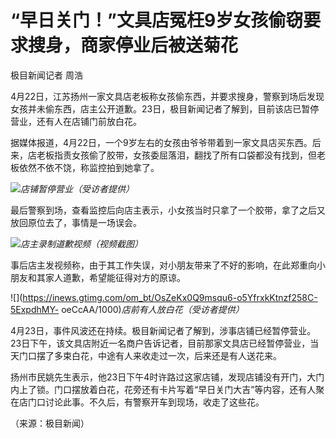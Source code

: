 # “早日关门！”文具店冤枉9岁女孩偷窃要求搜身，商家停业后被送菊花

极目新闻记者 周浩

4月22日，江苏扬州一家文具店老板称女孩偷东西，并要求搜身，警察到场后发现女孩并未偷东西，店主公开道歉。23日，极目新闻记者了解到，目前该店已暂停营业，还有人在店铺门前放白花。

据媒体报道，4月22日，一个9岁左右的女孩由爷爷带着到一家文具店买东西。后来，店老板指责女孩偷了胶带，女孩委屈落泪，翻找了所有口袋都没有找到，但老板依然不依不饶，称监控拍到她拿了。

![](https://inews.gtimg.com/om_bt/OUAwhNssTSwP6lCMvYjk0BqpC0hL0iT0tHIkhSgsCGvVYAA/1000)_店铺暂停营业（受访者提供）_

最后警察到场，查看监控后向店主表示，小女孩当时只拿了一个胶带，拿了之后又放回原位去了，事情是一场误会。

![](https://inews.gtimg.com/om_bt/O9i-lAXQzNwstMy9Kqo9HeAuhPD2TaLRCBw3qxpyBqm3kAA/1000)_店主录制道歉视频（视频截图）_

事后店主发视频称，由于其工作失误，对小朋友带来了不好的影响，在此郑重向小朋友和其家人道歉，希望能征得对方的原谅。

![](https://inews.gtimg.com/om_bt/OsZeKx0Q9msqu6-o5YfrxkKtnzf258C-5ExpdhMY-
oeCcAA/1000)_店前有人放白花（受访者提供）_

4月23日，事件风波还在持续。极目新闻记者了解到，涉事店铺已经暂停营业。23日下午，该文具店附近一名商户告诉记者，目前那家文具店已经暂停营业，当天门口摆了多束白花，中途有人来收走过一次，后来还是有人送花来。

扬州市民姚先生表示，他23日下午4时许路过这家店铺，发现店铺没有开门，大门内上了锁。门口摆放着白花，花旁还有卡片写着“早日关门大吉”等内容，还有人聚在店门口讨论此事。不久后，有警察开车到现场，收走了这些花。

（来源：极目新闻）

